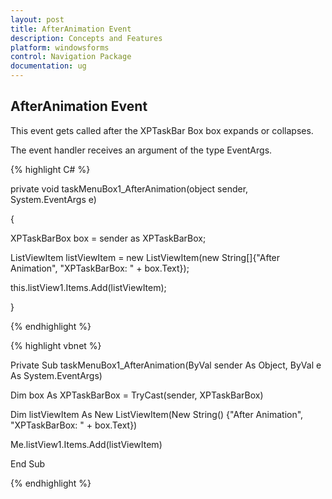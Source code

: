 ```yaml
---
layout: post
title: AfterAnimation Event
description: Concepts and Features
platform: windowsforms
control: Navigation Package
documentation: ug
---
```

## AfterAnimation Event

This event gets called after the XPTaskBar Box box expands or collapses.

The event handler receives an argument of the type EventArgs.

{% highlight C# %} 

private void taskMenuBox1_AfterAnimation(object sender, System.EventArgs e)

{

XPTaskBarBox box = sender as XPTaskBarBox;

ListViewItem listViewItem = new ListViewItem(new String[]{"After Animation", "XPTaskBarBox: " + box.Text});

this.listView1.Items.Add(listViewItem);

}

 {% endhighlight %}



{% highlight vbnet %} 

Private Sub taskMenuBox1_AfterAnimation(ByVal sender As Object, ByVal e As System.EventArgs)

Dim box As XPTaskBarBox = TryCast(sender, XPTaskBarBox)

Dim listViewItem As New ListViewItem(New String() {"After Animation", "XPTaskBarBox: " + box.Text})

Me.listView1.Items.Add(listViewItem)

End Sub

{% endhighlight %}
